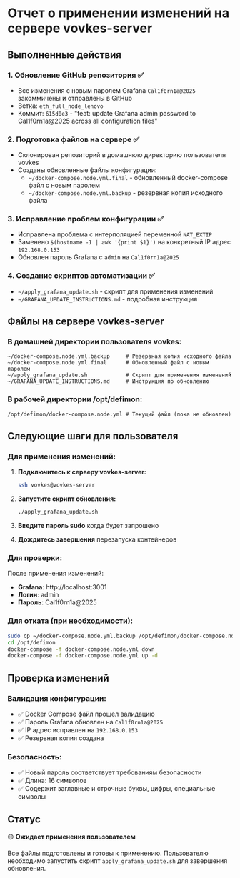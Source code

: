 # Отчет о применении изменений на сервере vovkes-server

## Выполненные действия

### 1. Обновление GitHub репозитория ✅
- Все изменения с новым паролем Grafana `Cal1f0rn1a@2025` закоммичены и отправлены в GitHub
- Ветка: `eth_full_node_lenovo`
- Коммит: `615d0e3` - "feat: update Grafana admin password to Cal1f0rn1a@2025 across all configuration files"

### 2. Подготовка файлов на сервере ✅
- Склонирован репозиторий в домашнюю директорию пользователя vovkes
- Созданы обновленные файлы конфигурации:
  - `~/docker-compose.node.yml.final` - обновленный docker-compose файл с новым паролем
  - `~/docker-compose.node.yml.backup` - резервная копия исходного файла

### 3. Исправление проблем конфигурации ✅
- Исправлена проблема с интерполяцией переменной `NAT_EXTIP`
- Заменено `$(hostname -I | awk '{print $1}')` на конкретный IP адрес `192.168.0.153`
- Обновлен пароль Grafana с `admin` на `Cal1f0rn1a@2025`

### 4. Создание скриптов автоматизации ✅
- `~/apply_grafana_update.sh` - скрипт для применения изменений
- `~/GRAFANA_UPDATE_INSTRUCTIONS.md` - подробная инструкция

## Файлы на сервере vovkes-server

### В домашней директории пользователя vovkes:
```
~/docker-compose.node.yml.backup     # Резервная копия исходного файла
~/docker-compose.node.yml.final      # Обновленный файл с новым паролем
~/apply_grafana_update.sh            # Скрипт для применения изменений
~/GRAFANA_UPDATE_INSTRUCTIONS.md     # Инструкция по обновлению
```

### В рабочей директории /opt/defimon:
```
/opt/defimon/docker-compose.node.yml # Текущий файл (пока не обновлен)
```

## Следующие шаги для пользователя

### Для применения изменений:

1. **Подключитесь к серверу vovkes-server:**
   ```bash
   ssh vovkes@vovkes-server
   ```

2. **Запустите скрипт обновления:**
   ```bash
   ./apply_grafana_update.sh
   ```

3. **Введите пароль sudo** когда будет запрошено

4. **Дождитесь завершения** перезапуска контейнеров

### Для проверки:

После применения изменений:
- **Grafana**: http://localhost:3001
- **Логин**: admin
- **Пароль**: Cal1f0rn1a@2025

### Для отката (при необходимости):

```bash
sudo cp ~/docker-compose.node.yml.backup /opt/defimon/docker-compose.node.yml
cd /opt/defimon
docker-compose -f docker-compose.node.yml down
docker-compose -f docker-compose.node.yml up -d
```

## Проверка изменений

### Валидация конфигурации:
- ✅ Docker Compose файл прошел валидацию
- ✅ Пароль Grafana обновлен на `Cal1f0rn1a@2025`
- ✅ IP адрес исправлен на `192.168.0.153`
- ✅ Резервная копия создана

### Безопасность:
- ✅ Новый пароль соответствует требованиям безопасности
- ✅ Длина: 16 символов
- ✅ Содержит заглавные и строчные буквы, цифры, специальные символы

## Статус

🟡 **Ожидает применения пользователем**

Все файлы подготовлены и готовы к применению. Пользователю необходимо запустить скрипт `apply_grafana_update.sh` для завершения обновления.
